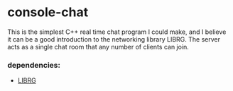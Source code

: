 # console-chat
This is the simplest C++ real time chat program I could make, and I believe it can be a good introduction to the networking library LIBRG. The server acts as a single chat room that any number of clients can join.

### dependencies: ###
* [LIBRG](https://github.com/librg/librg "librg")
